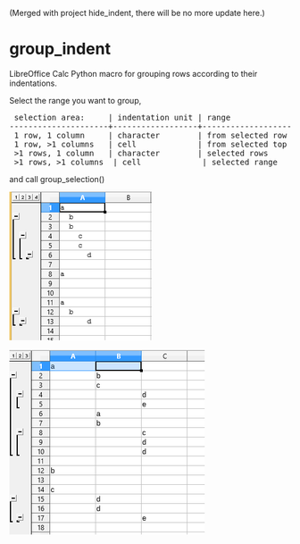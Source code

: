 (Merged with project hide_indent, there will be no more update here.)

# group_indent
LibreOffice Calc Python macro for grouping rows according to their indentations.

Select the range you want to group,
<pre>
 selection area:     | indentation unit | range 
---------------------+------------------+--------------------------------------------
 1 row, 1 column     | character        | from selected row to whole sheet
 1 row, >1 columns   | cell             | from selected top left cell to whole sheet
 >1 rows, 1 column   | character        | selected rows
 >1 rows, >1 columns  | cell             | selected range 
</pre>
and call group_selection()

![Alt text](images/group_char_indent.png)

![Alt text](images/group_cell_indent.png)

